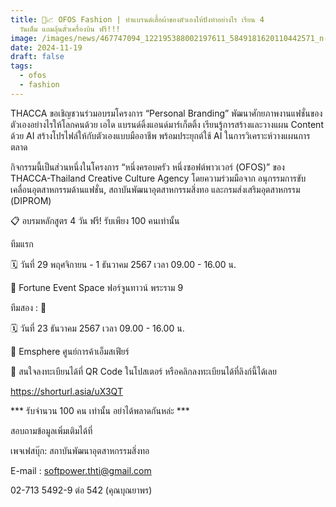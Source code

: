 ```yaml
---
title: 👗📈 OFOS Fashion | ทำแบรนด์เสื้อผ้าของตัวเองให้ปังทำอย่างไร เรียน 4
  วันเต็ม แถมลุ้นตั๋วเครื่องบิน ฟรี!!!
image: /images/news/467747094_122195388002197611_5849181620110442571_n-2.jpg
date: 2024-11-19
draft: false
tags:
  - ofos
  - fashion
---
```

THACCA ขอเชิญชวนร่วมอบรมโครงการ “Personal Branding” พัฒนาศักยภาพงานแฟชั่นของตัวเองอย่างไรให้โลกคนด้วย เอได แบรนด์ดิ้งแอนด์มาร์เก็ตติ้ง เรียนรู้การสร้างและวางแผน Content ด้วย AI สร้างโปรไฟล์ให้กับตัวเองแบบมืออาชีพ พร้อมประยุกต์ใช้ AI ในการวิเคราะห์วางแผนการตลาด



กิจกรรมนี้เป็นส่วนหนึ่งในโครงการ “หนึ่งครอบครัว หนึ่งซอฟต์พาวเวอร์ (OFOS)” ของ THACCA-Thailand Creative Culture Agency โดยความร่วมมือจาก อนุกรรมการขับเคลื่อนอุตสาหกรรมด้านแฟชั่น, สถาบันพัฒนาอุตสาหกรรมสิ่งทอ และกรมส่งเสริมอุตสาหกรรม (DIPROM)



📋 อบรมหลักสูตร 4 วัน ฟรี! รับเพียง 100 คนเท่านั้น

ทีมแรก

🗓️ วันที่ 29 พฤศจิกายน - 1 ธันวาคม 2567 เวลา 09.00 - 16.00 น.

📍 Fortune Event Space ฟอร์จูนทาวน์ พระราม 9

ทีมสอง : 📍

🗓️ วันที่ 23 ธันวาคม 2567 เวลา 09.00 - 16.00 น.

📍 Emsphere ศูนย์การค้าเอ็มสเฟียร์



🚩 สนใจลงทะเบียนได้ที่ QR Code ในโปสเตอร์ หรือคลิกลงทะเบียนได้ที่ลิงก์นี้ได้เลย

https://shorturl.asia/uX3QT



\*\*\* รับจำนวน 100 คน เท่านั้น อย่าได้พลาดกันหล่ะ \*\*\*



สอบถามข้อมูลเพิ่มเติมได้ที่

เพจเฟสบุ๊ก: สถาบันพัฒนาอุตสาหกรรมสิ่งทอ

E-mail : softpower.thti@gmail.com

02-713 5492-9 ต่อ 542 (คุณบุณยาพร)
